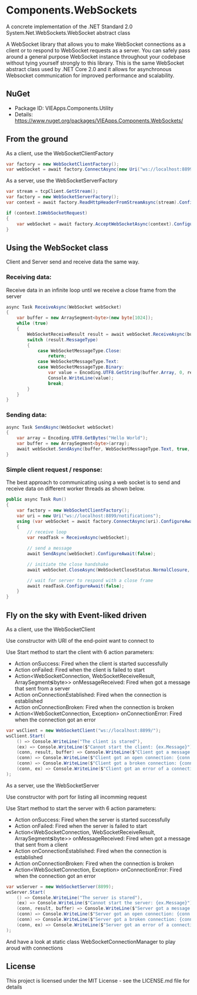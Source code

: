 ﻿# Components.WebSockets

A concrete implementation of the .NET Standard 2.0 System.Net.WebSockets.WebSocket abstract class

A WebSocket library that allows you to make WebSocket connections as a client or to respond to WebSocket requests as a server.
You can safely pass around a general purpose WebSocket instance throughout your codebase without tying yourself strongly to this library.
This is the same WebSocket abstract class used by .NET Core 2.0 and it allows for asynchronous Websocket communication for improved performance and scalability.

## NuGet
- Package ID: VIEApps.Components.Utility
- Details: https://www.nuget.org/packages/VIEApps.Components.WebSockets/

## From the ground

As a client, use the WebSocketClientFactory

```csharp
var factory = new WebSocketClientFactory();
var webSocket = await factory.ConnectAsync(new Uri("ws://localhost:8899/")).ConfigureAwait(false);
```

As a server, use the WebSocketServerFactory

```csharp
var stream = tcpClient.GetStream();
var factory = new WebSocketServerFactory();
var context = await factory.ReadHttpHeaderFromStreamAsync(stream).ConfigureAwait(false);

if (context.IsWebSocketRequest)
{
    var webSocket = await factory.AcceptWebSocketAsync(context).ConfigureAwait(false);
}
```
## Using the WebSocket class

Client and Server send and receive data the same way.

### Receiving data:

Receive data in an infinite loop until we receive a close frame from the server
```csharp
async Task ReceiveAsync(WebSocket webSocket)
{
    var buffer = new ArraySegment<byte>(new byte[1024]);
    while (true)
    {
        WebSocketReceiveResult result = await webSocket.ReceiveAsync(buffer, CancellationToken.None).ConfigureAwait(false);
        switch (result.MessageType)
        {
            case WebSocketMessageType.Close:
                return;
            case WebSocketMessageType.Text:
            case WebSocketMessageType.Binary:
                var value = Encoding.UTF8.GetString(buffer.Array, 0, result.Count);
                Console.WriteLine(value);
                break;
        }
    }
}
```

### Sending data:
```csharp
async Task SendAsync(WebSocket webSocket)
{
    var array = Encoding.UTF8.GetBytes("Hello World");
    var buffer = new ArraySegment<byte>(array);
    await webSocket.SendAsync(buffer, WebSocketMessageType.Text, true, CancellationToken.None).ConfigureAwait(false);
} 
```

### Simple client request / response:
The best approach to communicating using a web socket is to send and receive data on different worker threads as shown below. 

```csharp
public async Task Run()
{
    var factory = new WebSocketClientFactory();
    var uri = new Uri("ws://localhost:8899/notifications");
    using (var webSocket = await factory.ConnectAsync(uri).ConfigureAwait(false))
    {
        // receive loop
        var readTask = ReceiveAsync(webSocket);

        // send a message
        await SendAsync(webSocket).ConfigureAwait(false);

        // initiate the close handshake
        await webSocket.CloseAsync(WebSocketCloseStatus.NormalClosure, null, CancellationToken.None).ConfigureAwait(false);

        // wait for server to respond with a close frame
        await readTask.ConfigureAwait(false); 
    }
}
```

## Fly on the sky with Event-liked driven

As a client, use the WebSocketClient

Use constructor with URI of the end-point want to connect to

Use Start method to start the client with 6 action parameters:

- Action onSuccess: Fired when the client is started successfully
- Action<Exception> onFailed: Fired when the client is failed to start
- Action<WebSocketConnection, WebSocketReceiveResult, ArraySegment&lg;byte&gt;> onMessageReceived: Fired when got a message that sent from a server
- Action<WebSocketConnection> onConnectionEstablished: Fired when the connection is established
- Action<WebSocketConnection> onConnectionBroken: Fired when the connection is broken
- Action<WebSocketConnection, Exception> onConnectionError: Fired when the connection got an error

```csharp
var wsClient = new WebSocketClient("ws://localhost:8899/");
wsClient.Start(
    () => Console.WriteLine("The client is stared"),
    (ex) => Console.WriteLine($"Cannot start the client: {ex.Message}"),
    (conn, result, buffer) => Console.WriteLine($"Client got a message: {(result.MessageType == WebSocketMessageType.Text ? buffer.GetString(result.Count) : "BIN")}"),
    (conn) => Console.WriteLine($"Client got an open connection: {conn.ID} - {conn.EndPoint}"),
    (conn) => Console.WriteLine($"Client got a broken connection: {conn.ID} - {conn.EndPoint}"),
    (conn, ex) => Console.WriteLine($"Client got an error of a connection: {conn.ID} -> {ex.Message}")
);

```

As a server, use the WebSocketServer

Use constructor with port for listing all incomming request

Use Start method to start the server with 6 action parameters:

- Action onSuccess: Fired when the server is started successfully
- Action<Exception> onFailed: Fired when the server is failed to start
- Action<WebSocketConnection, WebSocketReceiveResult, ArraySegment&lg;byte&gt;> onMessageReceived: Fired when got a message that sent from a client
- Action<WebSocketConnection> onConnectionEstablished: Fired when the connection is established
- Action<WebSocketConnection> onConnectionBroken: Fired when the connection is broken
- Action<WebSocketConnection, Exception> onConnectionError: Fired when the connection got an error

```csharp
var wsServer = new WebSocketServer(8899);
wsServer.Start(
    () => Console.WriteLine("The server is stared"),
    (ex) => Console.WriteLine($"Cannot start the server: {ex.Message}"),
    (conn, result, buffer) => Console.WriteLine($"Server got a message: {(result.MessageType == WebSocketMessageType.Text ? buffer.GetString(result.Count) : "BIN")}"),
    (conn) => Console.WriteLine($"Server got an open connection: {conn.ID} - {conn.EndPoint}"),
    (conn) => Console.WriteLine($"Server got a broken connection: {conn.ID} - {conn.EndPoint}"),
    (conn, ex) => Console.WriteLine($"Server got an error of a connection: {conn.ID} -> {ex.Message}")
);

```

And have a look at static class WebSocketConnectionManager to play aroud with connections

## License

This project is licensed under the MIT License - see the LICENSE.md file for details

